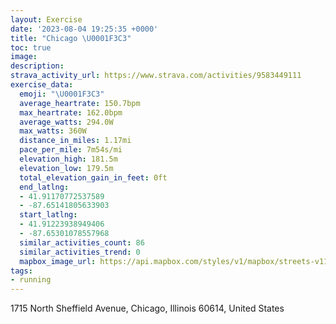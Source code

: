 ```yaml
---
layout: Exercise
date: '2023-08-04 19:25:35 +0000'
title: "Chicago \U0001F3C3"
toc: true
image:
description:
strava_activity_url: https://www.strava.com/activities/9583449111
exercise_data:
  emoji: "\U0001F3C3"
  average_heartrate: 150.7bpm
  max_heartrate: 162.0bpm
  average_watts: 294.0W
  max_watts: 360W
  distance_in_miles: 1.17mi
  pace_per_mile: 7m54s/mi
  elevation_high: 181.5m
  elevation_low: 179.5m
  total_elevation_gain_in_feet: 0ft
  end_latlng:
  - 41.91170772537589
  - -87.65141805633903
  start_latlng:
  - 41.91223938949406
  - -87.65301078557968
  similar_activities_count: 86
  similar_activities_trend: 0
  mapbox_image_url: https://api.mapbox.com/styles/v1/mapbox/streets-v11/static/path-5+787af2-1.0(g%7Bx~F%7Ck~uOCmBK_%40%40OZo%40jA%7BAN%5BLeAFaBLo%40AgBTCDKBO%40%7BAA%7DAIcEC%7DCH%7DD%3F%7B%40%40a%40HQXYTONETAhA%5ChB%40RHJHP%5C%5ErCFRnDbCFH%40HgRrY),pin-s-s+e5b22e(-87.65135,41.91172),pin-s-f+89ae00(-87.64977,41.91119)/auto/800x800?access_token=pk.eyJ1Ijoiam9zaGJlY2ttYW4iLCJhIjoiY205eWR2aDd1MWZ6djJrbXc4a3M0bWZleiJ9.XiG9OWkNcZk2QzjJbxLB4A
tags:
- running
---
```




1715 North Sheffield Avenue, Chicago, Illinois 60614, United States

